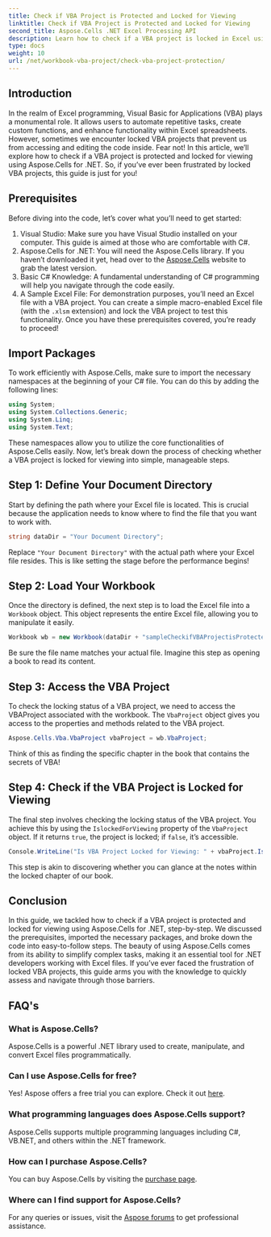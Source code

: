 ```yaml
---
title: Check if VBA Project is Protected and Locked for Viewing
linktitle: Check if VBA Project is Protected and Locked for Viewing
second_title: Aspose.Cells .NET Excel Processing API
description: Learn how to check if a VBA project is locked in Excel using Aspose.Cells for .NET with our comprehensive step-by-step guide. Unlock your potential.
type: docs
weight: 10
url: /net/workbook-vba-project/check-vba-project-protection/
---
```

## Introduction
In the realm of Excel programming, Visual Basic for Applications (VBA) plays a monumental role. It allows users to automate repetitive tasks, create custom functions, and enhance functionality within Excel spreadsheets. However, sometimes we encounter locked VBA projects that prevent us from accessing and editing the code inside. Fear not! In this article, we’ll explore how to check if a VBA project is protected and locked for viewing using Aspose.Cells for .NET. So, if you’ve ever been frustrated by locked VBA projects, this guide is just for you!
## Prerequisites
Before diving into the code, let’s cover what you’ll need to get started:
1. Visual Studio: Make sure you have Visual Studio installed on your computer. This guide is aimed at those who are comfortable with C#.
2. Aspose.Cells for .NET: You will need the Aspose.Cells library. If you haven’t downloaded it yet, head over to the [Aspose.Cells](https://releases.aspose.com/cells/net/) website to grab the latest version.
3. Basic C# Knowledge: A fundamental understanding of C# programming will help you navigate through the code easily.
4. A Sample Excel File: For demonstration purposes, you’ll need an Excel file with a VBA project. You can create a simple macro-enabled Excel file (with the `.xlsm` extension) and lock the VBA project to test this functionality.
Once you have these prerequisites covered, you’re ready to proceed!
## Import Packages
To work efficiently with Aspose.Cells, make sure to import the necessary namespaces at the beginning of your C# file. You can do this by adding the following lines:
```csharp
using System;
using System.Collections.Generic;
using System.Linq;
using System.Text;
```
These namespaces allow you to utilize the core functionalities of Aspose.Cells easily.
Now, let’s break down the process of checking whether a VBA project is locked for viewing into simple, manageable steps.
## Step 1: Define Your Document Directory
Start by defining the path where your Excel file is located. This is crucial because the application needs to know where to find the file that you want to work with.
```csharp
string dataDir = "Your Document Directory";
```
Replace `"Your Document Directory"` with the actual path where your Excel file resides. This is like setting the stage before the performance begins!
## Step 2: Load Your Workbook
Once the directory is defined, the next step is to load the Excel file into a `Workbook` object. This object represents the entire Excel file, allowing you to manipulate it easily.
```csharp
Workbook wb = new Workbook(dataDir + "sampleCheckifVBAProjectisProtected.xlsm");
```
Be sure the file name matches your actual file. Imagine this step as opening a book to read its content.
## Step 3: Access the VBA Project
To check the locking status of a VBA project, we need to access the VBAProject associated with the workbook. The `VbaProject` object gives you access to the properties and methods related to the VBA project.
```csharp
Aspose.Cells.Vba.VbaProject vbaProject = wb.VbaProject;
```
Think of this as finding the specific chapter in the book that contains the secrets of VBA!
## Step 4: Check if the VBA Project is Locked for Viewing
The final step involves checking the locking status of the VBA project. You achieve this by using the `IslockedForViewing` property of the `VbaProject` object. If it returns `true`, the project is locked; if `false`, it’s accessible.
```csharp
Console.WriteLine("Is VBA Project Locked for Viewing: " + vbaProject.IslockedForViewing);
```
This step is akin to discovering whether you can glance at the notes within the locked chapter of our book.
## Conclusion
In this guide, we tackled how to check if a VBA project is protected and locked for viewing using Aspose.Cells for .NET, step-by-step. We discussed the prerequisites, imported the necessary packages, and broke down the code into easy-to-follow steps. The beauty of using Aspose.Cells comes from its ability to simplify complex tasks, making it an essential tool for .NET developers working with Excel files.
If you’ve ever faced the frustration of locked VBA projects, this guide arms you with the knowledge to quickly assess and navigate through those barriers.
## FAQ's
### What is Aspose.Cells?
Aspose.Cells is a powerful .NET library used to create, manipulate, and convert Excel files programmatically.
### Can I use Aspose.Cells for free?
Yes! Aspose offers a free trial you can explore. Check it out [here](https://releases.aspose.com/).
### What programming languages does Aspose.Cells support?
Aspose.Cells supports multiple programming languages including C#, VB.NET, and others within the .NET framework.
### How can I purchase Aspose.Cells?
You can buy Aspose.Cells by visiting the [purchase page](https://purchase.aspose.com/buy).
### Where can I find support for Aspose.Cells?
For any queries or issues, visit the [Aspose forums](https://forum.aspose.com/c/cells/9) to get professional assistance.

